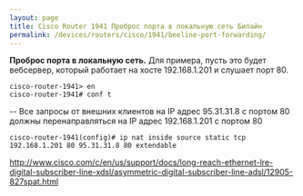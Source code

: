 ```yaml
---
layout: page
title: Cisco Router 1941 Проброс порта в локальную сеть Билайн
permalink: /devices/routers/cisco/1941/beeline-port-forwarding/
---
```



<strong>Проброс порта в локальную сеть.</strong>
Для примера, пусть это будет вебсервер, который работает на хосте 192.168.1.201 и слушает порт 80.


    cisco-router-1941> en
    cisco-router-1941# conf t

-- Все запросы от внешних клиентов на IP адрес 95.31.31.8 с портом 80 должны перенаправляться на IP адрес 192.168.1.201 с портом 80

<!--

    cisco-router-1941(config)# ip nat inside source static tcp 95.31.31.8 80 192.168.1.201 80 extendable

-->

    cisco-router-1941(config)# ip nat inside source static tcp 192.168.1.201 80 95.31.31.8 80 extendable



http://www.cisco.com/c/en/us/support/docs/long-reach-ethernet-lre-digital-subscriber-line-xdsl/asymmetric-digital-subscriber-line-adsl/12905-827spat.html
